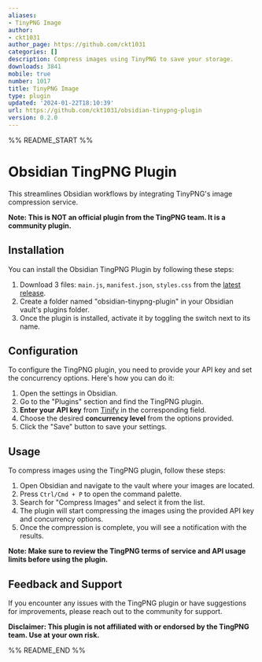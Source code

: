 ```yaml
---
aliases:
- TinyPNG Image
author:
- ckt1031
author_page: https://github.com/ckt1031
categories: []
description: Compress images using TinyPNG to save your storage.
downloads: 3841
mobile: true
number: 1017
title: TinyPNG Image
type: plugin
updated: '2024-01-22T18:10:39'
url: https://github.com/ckt1031/obsidian-tinypng-plugin
version: 0.2.0
---
```


%% README_START %%

# Obsidian TingPNG Plugin

This streamlines Obsidian workflows by integrating TinyPNG's image compression service.

**Note: This is NOT an official plugin from the TingPNG team. It is a community plugin.**

## Installation

You can install the Obsidian TingPNG Plugin by following these steps:

1. Download 3 files: `main.js`, `manifest.json`, `styles.css` from the [latest release](https://github.com/ckt1031/obsidian-tinypng-plugin/releases/latest).
2. Create a folder named "obsidian-tinypng-plugin" in your Obsidian vault's plugins folder.
3. Once the plugin is installed, activate it by toggling the switch next to its name.

## Configuration

To configure the TingPNG plugin, you need to provide your API key and set the concurrency options. Here's how you can do it:

1. Open the settings in Obsidian.
2. Go to the "Plugins" section and find the TingPNG plugin.
3. **Enter your API key** from [Tinify](https://tinify.com/dashboard/api) in the corresponding field.
4. Choose the desired **concurrency level** from the options provided.
5. Click the "Save" button to save your settings.

## Usage

To compress images using the TingPNG plugin, follow these steps:

1. Open Obsidian and navigate to the vault where your images are located.
2. Press `Ctrl/Cmd + P` to open the command palette.
3. Search for "Compress Images" and select it from the list.
4. The plugin will start compressing the images using the provided API key and concurrency options.
5. Once the compression is complete, you will see a notification with the results.

**Note: Make sure to review the TingPNG terms of service and API usage limits before using the plugin.**

## Feedback and Support

If you encounter any issues with the TingPNG plugin or have suggestions for improvements, please reach out to the community for support.

**Disclaimer: This plugin is not affiliated with or endorsed by the TingPNG team. Use at your own risk.**


%% README_END %%
